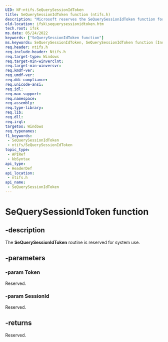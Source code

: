 ```yaml
---
UID: NF:ntifs.SeQuerySessionIdToken
title: SeQuerySessionIdToken function (ntifs.h)
description: "Microsoft reserves the SeQuerySessionIdToken function for internal use only. Don't use this function in your code."
old-location: ifsk\sequerysessionidtoken.htm
tech.root: ifsk
ms.date: 05/24/2022
keywords: ["SeQuerySessionIdToken function"]
ms.keywords: SeQuerySessionIdToken, SeQuerySessionIdToken function [Installable File System Drivers], ifsk.sequerysessionidtoken, ntifs/SeQuerySessionIdToken, seref_9b30e13e-4132-4bc1-a2e1-7ccfb07b808e.xml
req.header: ntifs.h
req.include-header: Ntifs.h
req.target-type: Windows
req.target-min-winverclnt: 
req.target-min-winversvr: 
req.kmdf-ver: 
req.umdf-ver: 
req.ddi-compliance: 
req.unicode-ansi: 
req.idl: 
req.max-support: 
req.namespace: 
req.assembly: 
req.type-library: 
req.lib: 
req.dll: 
req.irql: 
targetos: Windows
req.typenames: 
f1_keywords:
 - SeQuerySessionIdToken
 - ntifs/SeQuerySessionIdToken
topic_type:
 - APIRef
 - kbSyntax
api_type:
 - HeaderDef
api_location:
 - ntifs.h
api_name:
 - SeQuerySessionIdToken
---
```


# SeQuerySessionIdToken function

## -description

The **SeQuerySessionIdToken** routine is reserved for system use.

## -parameters

### -param Token

Reserved.

### -param SessionId

Reserved.

## -returns

Reserved.
